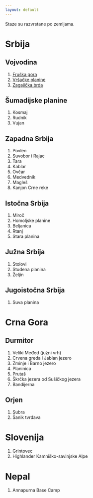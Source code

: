 ```yaml
---
layout: default
---
```


Staze su razvrstane po zemljama.

# Srbija

## Vojvodina

1. [Fruška gora](planine/srbija/fruska-gora)
2. [Vršačke planine](planine/srbija/vrsacke-planine)
3. [Zagajička brda](planine/srbija/zagajicka-brda)

## Šumadijske planine
1. Kosmaj
2. Rudnik
3. Vujan

## Zapadna Srbija
1. Povlen
2. Suvobor i Rajac
3. Tara
4. Kablar
5. Ovčar
6. Medvednik
7. Magleš
8. Kanjon Crne reke

## Istočna Srbija

1. Miroč
2. Homoljske planine
3. Beljanica
4. Rtanj
5. Stara planina

## Južna Srbija

1. Stolovi
2. Studena planina
3. Željin

## Jugoistočna Srbija

1. Suva planina

# Crna Gora

## Durmitor
1. Veliki Međed (južni vrh)
2. Crvena greda i Jablan jezero
3. Zminje i Barno jezero
4. Planinica
5. Prutaš
6. Škrčka jezera od Sušičkog jezera
7. Bandijerna

## Orjen
1. Subra
2. Šanik tvrđava

# Slovenija
1. Grintovec
2. Highlander Kamniško-savinjske Alpe

# Nepal
1. Annapurna Base Camp

